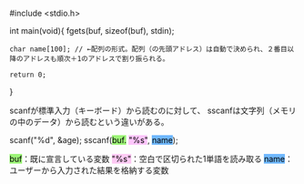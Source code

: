 \#include <stdio.h>

int main(void){
    fgets(buf, sizeof(buf), stdin); 

    char name[100]; // ←配列の形式。配列（の先頭アドレス）は自動で決められ、２番目以降のアドレスも順次＋1のアドレスで割り振られる。
    
    return 0;

}

scanfが標準入力（キーボード）から読むのに対して、
sscanfは文字列（メモリの中のデータ）から読むという違いがある。

scanf("%d", &age);
sscanf(<mark style="background: #9df578;">buf.</mark> <mark style="background: #FC81F973;">"%s"</mark>, <mark style="background: #70b8ff;">name</mark>);

<mark style="background: #9df578;">buf</mark>：既に宣言している変数
<mark style="background: #FF70E35C;">"%s"</mark>：空白で区切られた1単語を読み取る
<mark style="background: #70b8ff;">name</mark>：ユーザーから入力された結果を格納する変数

